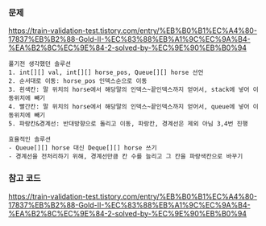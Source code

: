 ### 문제

https://train-validation-test.tistory.com/entry/%EB%B0%B1%EC%A4%80-17837%EB%B2%88-Gold-II-%EC%83%88%EB%A1%9C%EC%9A%B4-%EA%B2%8C%EC%9E%84-2-solved-by-%EC%9E%90%EB%B0%94

```
풀기전 생각했던 솔루션
1. int[][] val, int[][] horse_pos, Queue[][] horse 선언
2. 순서대로 이동: horse_pos 인덱스순으로 이동
3. 흰색칸: 말 위치의 horse에서 해당말의 인덱스~끝인덱스까지 얻어서, stack에 넣어 이동위치에 빼기
4. 빨간칸: 말 위치의 horse에서 해당말의 인덱스~끝인덱스까지 얻어서, queue에 넣어 이동위치에 빼기
5. 파랑칸&경계선: 반대방향으로 돌리고 이동, 파랑칸, 경계선은 제외 아님 3,4번 진행 
```

```
효율적인 솔루션
- Queue[][] horse 대신 Deque[][] horse 쓰기
- 경계선을 전처리하기 위해, 경계선만큼 칸 수를 늘리고 그 칸을 파랑색칸으로 바꾸기
```

### 참고 코드

https://train-validation-test.tistory.com/entry/%EB%B0%B1%EC%A4%80-17837%EB%B2%88-Gold-II-%EC%83%88%EB%A1%9C%EC%9A%B4-%EA%B2%8C%EC%9E%84-2-solved-by-%EC%9E%90%EB%B0%94
